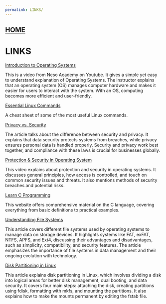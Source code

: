 ```yaml
---
permalink: LINKS/
---
```


## [HOME](../)

# LINKS
[Introduction to Operating Systems](https://youtu.be/vBURTt97EkA?si=81_dozikeNZ9jqeJ)

This is a video from Neso Academy on Youtube. It gives a simple yet easy to understand explanation of Operating Systems. The instructor explains that an operating system (OS) manages computer hardware and makes it easier for users to interact with the system. With an OS, computing becomes more efficient and user-friendly.

[Essential Linux Commands](https://www.tutorialworks.com/linux-commands/)

A cheat sheet of some of the most useful Linux commands.

[Privacy vs. Security](https://www.auditboard.com/blog/privacy-vs-security/#)

The article talks about the difference between security and privacy. It explains that data security protects systems from breaches, while privacy ensures personal data is handled properly. Security and privacy work best together, and compliance with these laws is crucial for businesses globally.

[Protection & Security in Operating System](https://youtu.be/DKb7KhfoZmU?si=R39EnxnMRgoraiOH)

This video explains about protection and security in operating systems. It discusses general principles, how access is controlled, and touch on common security issues and threats. It also mentions methods of security breaches and potential risks.

[Learn C Programming](https://www.learn-c.org)


This website offers comprehensive material on the C language, covering everything from basic definitions to practical examples.

[Understanding File Systems](https://www.kingston.com/en/blog/personal-storage/understanding-file-systems)

This article covers different file systems used by operating systems to manage data on storage devices. It highlights systems like FAT, exFAT, NTFS, APFS, and Ext4, discussing their advantages and disadvantages, such as simplicity, compatibility, and security features. The article emphasizes the importance of file systems in data management and their ongoing evolution with technology.

[Disk Partitioning in Linux](https://www.geeksforgeeks.org/disk-partitioning-in-linux/)

This article explains disk partitioning in Linux, which involves dividing a disk into logical areas for better disk management, dual booting, and data security. It covers four main steps: attaching the disk, creating partitions using fdisk, formatting with mkfs, and mounting the partitions. It also explains how to make the mounts permanent by editing the fstab file.


